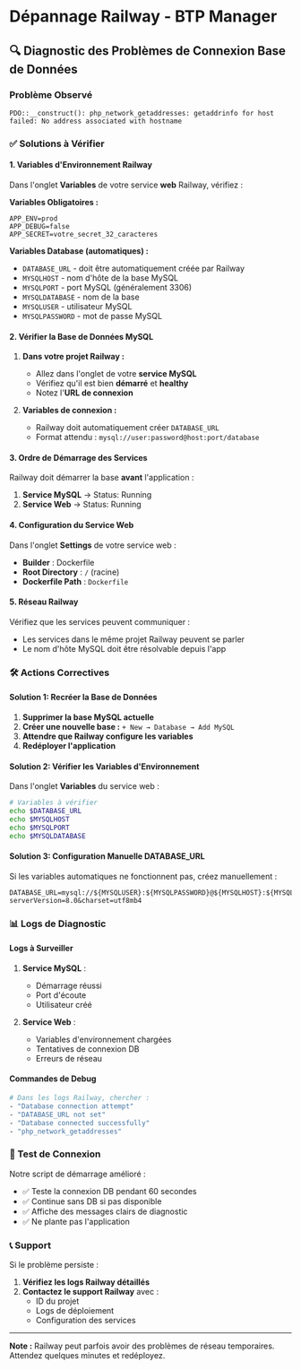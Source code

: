 # Dépannage Railway - BTP Manager

## 🔍 Diagnostic des Problèmes de Connexion Base de Données

### Problème Observé
```
PDO::__construct(): php_network_getaddresses: getaddrinfo for host failed: No address associated with hostname
```

### ✅ Solutions à Vérifier

#### 1. Variables d'Environnement Railway

Dans l'onglet **Variables** de votre service **web** Railway, vérifiez :

**Variables Obligatoires :**
```env
APP_ENV=prod
APP_DEBUG=false
APP_SECRET=votre_secret_32_caracteres
```

**Variables Database (automatiques) :**
- `DATABASE_URL` - doit être automatiquement créée par Railway
- `MYSQLHOST` - nom d'hôte de la base MySQL
- `MYSQLPORT` - port MySQL (généralement 3306)
- `MYSQLDATABASE` - nom de la base
- `MYSQLUSER` - utilisateur MySQL
- `MYSQLPASSWORD` - mot de passe MySQL

#### 2. Vérifier la Base de Données MySQL

1. **Dans votre projet Railway :**
   - Allez dans l'onglet de votre **service MySQL**
   - Vérifiez qu'il est bien **démarré** et **healthy**
   - Notez l'**URL de connexion**

2. **Variables de connexion :**
   - Railway doit automatiquement créer `DATABASE_URL`
   - Format attendu : `mysql://user:password@host:port/database`

#### 3. Ordre de Démarrage des Services

Railway doit démarrer la base **avant** l'application :

1. **Service MySQL** → Status: Running
2. **Service Web** → Status: Running

#### 4. Configuration du Service Web

Dans l'onglet **Settings** de votre service web :

- **Builder** : Dockerfile
- **Root Directory** : `/` (racine)
- **Dockerfile Path** : `Dockerfile`

#### 5. Réseau Railway

Vérifiez que les services peuvent communiquer :
- Les services dans le même projet Railway peuvent se parler
- Le nom d'hôte MySQL doit être résolvable depuis l'app

### 🛠️ Actions Correctives

#### Solution 1: Recréer la Base de Données

1. **Supprimer la base MySQL actuelle**
2. **Créer une nouvelle base :** `+ New → Database → Add MySQL`
3. **Attendre que Railway configure les variables**
4. **Redéployer l'application**

#### Solution 2: Vérifier les Variables d'Environnement

Dans l'onglet **Variables** du service web :

```bash
# Variables à vérifier
echo $DATABASE_URL
echo $MYSQLHOST
echo $MYSQLPORT
echo $MYSQLDATABASE
```

#### Solution 3: Configuration Manuelle DATABASE_URL

Si les variables automatiques ne fonctionnent pas, créez manuellement :

```env
DATABASE_URL=mysql://${MYSQLUSER}:${MYSQLPASSWORD}@${MYSQLHOST}:${MYSQLPORT}/${MYSQLDATABASE}?serverVersion=8.0&charset=utf8mb4
```

### 📊 Logs de Diagnostic

#### Logs à Surveiller

1. **Service MySQL** :
   - Démarrage réussi
   - Port d'écoute
   - Utilisateur créé

2. **Service Web** :
   - Variables d'environnement chargées
   - Tentatives de connexion DB
   - Erreurs de réseau

#### Commandes de Debug

```bash
# Dans les logs Railway, chercher :
- "Database connection attempt"
- "DATABASE_URL not set"
- "Database connected successfully"
- "php_network_getaddresses"
```

### 🚀 Test de Connexion

Notre script de démarrage amélioré :
- ✅ Teste la connexion DB pendant 60 secondes
- ✅ Continue sans DB si pas disponible
- ✅ Affiche des messages clairs de diagnostic
- ✅ Ne plante pas l'application

### 📞 Support

Si le problème persiste :

1. **Vérifiez les logs Railway détaillés**
2. **Contactez le support Railway** avec :
   - ID du projet
   - Logs de déploiement
   - Configuration des services

---

**Note :** Railway peut parfois avoir des problèmes de réseau temporaires. Attendez quelques minutes et redéployez.
